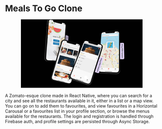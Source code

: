 # Meals To Go Clone

<center>
<img src="meals_to_go.png" alt="MealsToGoImage" width=400>
</center>

A Zomato-esque clone made in React Native, where you can search for a city and see all the restaurants available in it, either in a list or a map view. You can go on to add them to favourites, and view favourites in a Horizontal Carousal or a favourites list in your profile section, or browse the menus available for the restaurants. The login and registration is handled through Firebase auth, and profile settings are persisted through Async Storage.

